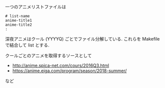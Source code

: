 一つのアニメリストファイルは

```
# list-name
anime-title1
anime-title2
:
```

深夜アニメはクール (YYYYQ) ごとでファイル分解している.
これらを Makefile で結合して list とする.

クールごとのアニメを取得するソースとして

- http://anime.spica-net.com/cours/2016Q3.html
- https://anime.eiga.com/program/season/2018-summer/

など
